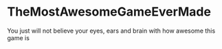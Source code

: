 # TheMostAwesomeGameEverMade
You just will not believe your eyes, ears and brain with how awesome this game is
